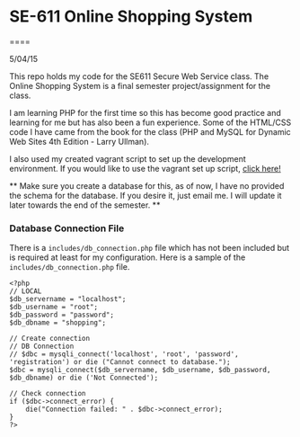 # SE-611 Online Shopping System
====

5/04/15

This repo holds my code for the SE611 Secure Web Service class. The Online Shopping System is a final semester project/assignment for the class.

I am learning PHP for the first time so this has become good practice and learning for me but has also been a fun experience. Some of the HTML/CSS code I have came from the book for the class (PHP and MySQL for Dynamic Web Sites 4th Edition - Larry Ullman).

I also used my created vagrant script to set up the development environment. If you would like to use the vagrant set up script, [click here!](https://github.com/reidcooper/BasicVagrantLAMPSetup)

** Make sure you create a database for this, as of now, I have no provided the schema for the database. If you desire it, just email me. I will update it later towards the end of the semester. **

### Database Connection File

There is a `includes/db_connection.php` file which has not been included but is required at least for my configuration. Here is a sample of the `includes/db_connection.php` file.

```
<?php
// LOCAL
$db_servername = "localhost";
$db_username = "root";
$db_password = "password";
$db_dbname = "shopping";

// Create connection
// DB Connection
// $dbc = mysqli_connect('localhost', 'root', 'password', 'registration') or die ("Cannot connect to database.");
$dbc = mysqli_connect($db_servername, $db_username, $db_password, $db_dbname) or die ('Not Connected');

// Check connection
if ($dbc->connect_error) {
    die("Connection failed: " . $dbc->connect_error);
}
?>
```
